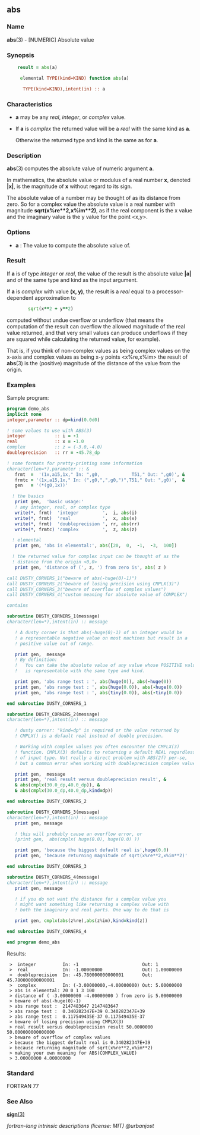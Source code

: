 ## abs

### **Name**

**abs**(3) - \[NUMERIC\] Absolute value

### **Synopsis**
```fortran
    result = abs(a)
```
```fortran
     elemental TYPE(kind=KIND) function abs(a)

      TYPE(kind=KIND),intent(in) :: a
```
### **Characteristics**

- **a** may be any _real_, _integer_, or _complex_ value.

- If **a** is _complex_ the returned value will be a _real_ with the
  same kind as **a**.

  Otherwise the returned type and kind is the same as for **a**.

### **Description**

   **abs**(3) computes the absolute value of numeric argument **a**.

   In mathematics, the absolute value or modulus of a real number **x**,
   denoted **|x|**, is the magnitude of **x** without regard to its sign.

   The absolute value of a number may be thought of as its distance from
   zero. So for a complex value the absolute value is a real number
   with magnitude **sqrt(x%re\*\*2,x%im\*\*2)**, as if the real component
   is the x value and the imaginary value is the y value for the point
   \<x,y\>.

### **Options**

- **a**
  : The value to compute the absolute value of.

### **Result**

   If **a** is of type _integer_ or _real_, the value of the result
   is the absolute value **|a|** and of the same type and kind as the
   input argument.

   If **a** is _complex_ with value **(x, y)**, the result is a _real_
   equal to a processor-dependent approximation to
```fortran
        sqrt(x**2 + y**2)
```
   computed without undue overflow or underflow (that means the
   computation of the result can overflow the allowed magnitude of the
   real value returned, and that very small values can produce underflows
   if they are squared while calculating the returned value, for example).

   That is, if you think of non-complex values as being complex values
   on the x-axis and complex values as being x-y points <x%re,x%im>
   the result of **abs**(3) is the (positive) magnitude of the distance
   of the value from the origin.

### **Examples**

Sample program:

```fortran
program demo_abs
implicit none
integer,parameter :: dp=kind(0.0d0)

! some values to use with ABS(3)
integer           :: i = -1
real              :: x = -1.0
complex           :: z = (-3.0,-4.0)
doubleprecision   :: rr = -45.78_dp

! some formats for pretty-printing some information
character(len=*),parameter :: &
   frmt  =  '(1x,a15,1x," In: ",g0,            T51," Out: ",g0)', &
   frmtc = '(1x,a15,1x," In: (",g0,",",g0,")",T51," Out: ",g0)',  &
   gen   = '(*(g0,1x))'

  ! the basics
   print gen,  'basic usage:'
   ! any integer, real, or complex type
   write(*, frmt)  'integer         ',  i, abs(i)
   write(*, frmt)  'real            ',  x, abs(x)
   write(*, frmt)  'doubleprecision ', rr, abs(rr)
   write(*, frmtc) 'complex         ',  z, abs(z)

  ! elemental
   print gen, 'abs is elemental:', abs([20,  0,  -1,  -3,  100])

  ! the returned value for complex input can be thought of as the
  ! distance from the origin <0,0>
   print gen, 'distance of (', z, ') from zero is', abs( z )

call DUSTY_CORNERS_1("beware of abs(-huge(0)-1)")
call DUSTY_CORNERS_2("beware of losing precision using CMPLX(3)")
call DUSTY_CORNERS_3("beware of overflow of complex values")
call DUSTY_CORNERS_4("custom meaning for absolute value of COMPLEX")

contains

subroutine DUSTY_CORNERS_1(message)
character(len=*),intent(in) :: message

   ! A dusty corner is that abs(-huge(0)-1) of an integer would be
   ! a representable negative value on most machines but result in a
   ! positive value out of range.

   print gen,  message 
   ! By definition:
   !   You can take the absolute value of any value whose POSITIVE value
   !   is representable with the same type and kind.

   print gen, 'abs range test : ', abs(huge(0)), abs(-huge(0))
   print gen, 'abs range test : ', abs(huge(0.0)), abs(-huge(0.0))
   print gen, 'abs range test : ', abs(tiny(0.0)), abs(-tiny(0.0))

end subroutine DUSTY_CORNERS_1

subroutine DUSTY_CORNERS_2(message)
character(len=*),intent(in) :: message

   ! dusty corner: "kind=dp" is required or the value returned by
   ! CMPLX() is a default real instead of double precision.

   ! Working with complex values you often encounter the CMPLX(3)
   ! function. CMPLX(3) defaults to returning a default REAL regardless
   ! of input type. Not really a direct problem with ABS(2f) per-se,
   ! but a common error when working with doubleprecision complex values

   print gen,  message 
   print gen, 'real result versus doubleprecision result', &
   & abs(cmplx(30.0_dp,40.0_dp)), &
   & abs(cmplx(30.0_dp,40.0_dp,kind=dp))

end subroutine DUSTY_CORNERS_2

subroutine DUSTY_CORNERS_3(message)
character(len=*),intent(in) :: message
   print gen, message

   ! this will probably cause an overflow error, or 
   !print gen,  abs(cmplx( huge(0.0), huge(0.0) ))

   print gen, 'because the biggest default real is',huge(0.0)
   print gen, 'because returning magnitude of sqrt(x%re**2,x%im**2)'

end subroutine DUSTY_CORNERS_3

subroutine DUSTY_CORNERS_4(message)
character(len=*),intent(in) :: message
   print gen, message

   ! if you do not want the distance for a complex value you 
   ! might want something like returning a complex value with
   ! both the imaginary and real parts. One way to do that is

   print gen, cmplx(abs(z%re),abs(z%im),kind=kind(z))

end subroutine DUSTY_CORNERS_4

end program demo_abs
```
Results:
```text
 >  integer          In: -1                        Out: 1
 >  real             In: -1.00000000               Out: 1.00000000
 >  doubleprecision  In: -45.780000000000001       Out: 45.780000000000001
 >  complex          In: (-3.00000000,-4.00000000) Out: 5.00000000
 > abs is elemental: 20 0 1 3 100
 > distance of ( -3.00000000 -4.00000000 ) from zero is 5.00000000
 > beware of abs(-huge(0)-1)
 > abs range test :  2147483647 2147483647
 > abs range test :  0.340282347E+39 0.340282347E+39
 > abs range test :  0.117549435E-37 0.117549435E-37
 > beware of losing precision using CMPLX(3)
 > real result versus doubleprecision result 50.0000000 50.000000000000000
 > beware of overflow of complex values
 > because the biggest default real is 0.340282347E+39
 > because returning magnitude of sqrt(x%re**2,x%im**2)
 > making your own meaning for ABS(COMPLEX_VALUE)
 > 3.00000000 4.00000000
```
### **Standard**

   FORTRAN 77

### **See Also**

[**sign**(3)](#sign)

 _fortran-lang intrinsic descriptions (license: MIT) \@urbanjost_
